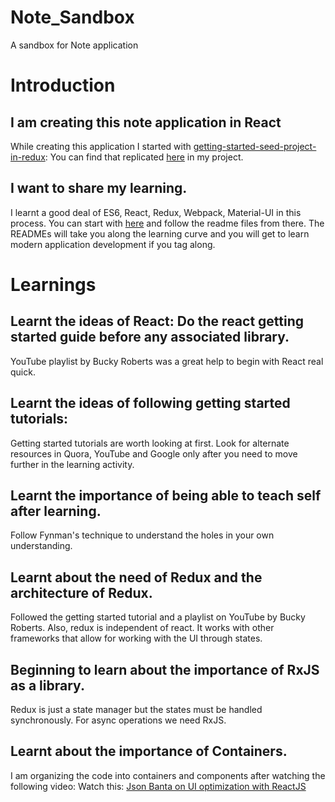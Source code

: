 # Note_Sandbox
A sandbox for Note application

# Introduction

## I am creating this note application in React

While creating this application I started with [getting-started-seed-project-in-redux](https://github.com/buckyroberts/React-Redux-Boilerplate):
 You can find that replicated [here](https://github.com/liberaldart/Note_Sandbox/tree/master/Learn-React-Redux-Boilerplate) in my project.
 

## I want to share my learning.
 
 I learnt a good deal of ES6, React, Redux, Webpack, Material-UI in this process. You can start with [here](https://github.com/liberaldart/Note_Sandbox/tree/master/Learn-React-Redux-Boilerplate) and follow
 the readme files from there. The READMEs will take you along the learning curve and you will get to learn modern application
 development if you tag along.

# Learnings

## Learnt the ideas of React: Do the react getting started guide before any associated library. 

YouTube playlist by Bucky Roberts was a great help to begin with React real quick.

## Learnt the ideas of following getting started tutorials: 

Getting started tutorials are worth looking at first. Look for alternate resources in Quora, YouTube and Google only after you need to move further in the learning activity.

## Learnt the importance of being able to teach self after learning. 

Follow Fynman's technique to understand the holes in your own understanding.

## Learnt about the need of Redux and the architecture of Redux. 

Followed the getting started tutorial and a playlist on YouTube by Bucky Roberts. Also, redux is independent of 
react. It works with other frameworks that allow for working with the UI through states.
 
## Beginning to learn about the importance of RxJS as a library. 

Redux is just a state manager but the states must be handled synchronously. For async operations we need RxJS.

## Learnt about the importance of Containers.

I am organizing the code into containers and components after watching the following video:
Watch this: [Json Banta on UI optimization with ReactJS](https://www.youtube.com/watch?v=KYzlpRvWZ6c)


